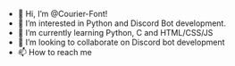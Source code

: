 - 👋 Hi, I’m @Courier-Font!
- 👀 I’m interested in Python and Discord Bot development.
- 🌱 I’m currently learning Python, C and HTML/CSS/JS
- 💞️ I’m looking to collaborate on Discord bot development
- 📫 How to reach me 

<!---
Courier-Font/Courier-Font is a ✨ special ✨ repository because its `README.md` (this file) appears on your GitHub profile.
You can click the Preview link to take a look at your changes.
--->
